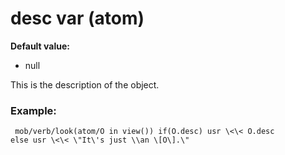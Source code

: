 # desc var (atom)
**Default value:**
+   null


This is the description of the object.
### Example:

```
 mob/verb/look(atom/O in view()) if(O.desc) usr \<\< O.desc
else usr \<\< \"It\'s just \\an \[O\].\" 
```
